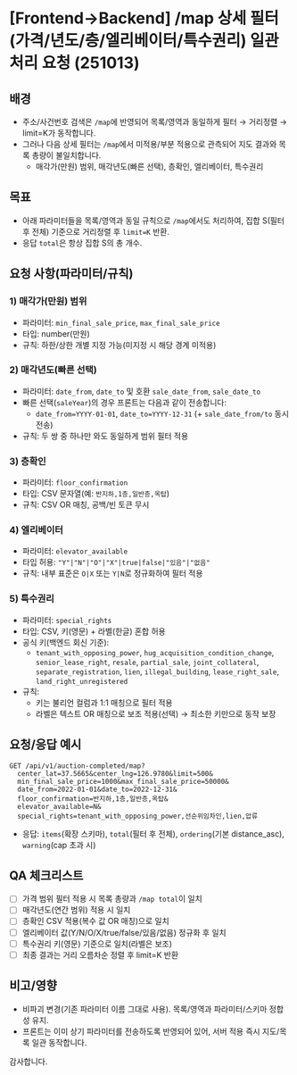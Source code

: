 # [Frontend→Backend] /map 상세 필터(가격/년도/층/엘리베이터/특수권리) 일관 처리 요청 (251013)

## 배경

- 주소/사건번호 검색은 `/map`에 반영되어 목록/영역과 동일하게 필터 → 거리정렬 → limit=K가 동작합니다.
- 그러나 다음 상세 필터는 `/map`에서 미적용/부분 적용으로 관측되어 지도 결과와 목록 총량이 불일치합니다.
  - 매각가(만원) 범위, 매각년도(빠른 선택), 층확인, 엘리베이터, 특수권리

## 목표

- 아래 파라미터들을 목록/영역과 동일 규칙으로 `/map`에서도 처리하여, 집합 S(필터 후 전체) 기준으로 거리정렬 후 `limit=K` 반환.
- 응답 `total`은 항상 집합 S의 총 개수.

## 요청 사항(파라미터/규칙)

### 1) 매각가(만원) 범위

- 파라미터: `min_final_sale_price`, `max_final_sale_price`
- 타입: number(만원)
- 규칙: 하한/상한 개별 지정 가능(미지정 시 해당 경계 미적용)

### 2) 매각년도(빠른 선택)

- 파라미터: `date_from`, `date_to` 및 호환 `sale_date_from`, `sale_date_to`
- 빠른 선택(`saleYear`)의 경우 프론트는 다음과 같이 전송합니다:
  - `date_from=YYYY-01-01`, `date_to=YYYY-12-31` (+ `sale_date_from/to` 동시 전송)
- 규칙: 두 쌍 중 하나만 와도 동일하게 범위 필터 적용

### 3) 층확인

- 파라미터: `floor_confirmation`
- 타입: CSV 문자열(예: `반지하,1층,일반층,옥탑`)
- 규칙: CSV OR 매칭, 공백/빈 토큰 무시

### 4) 엘리베이터

- 파라미터: `elevator_available`
- 타입 허용: `"Y"|"N"|"O"|"X"|true|false|"있음"|"없음"`
- 규칙: 내부 표준은 `O|X` 또는 `Y|N`로 정규화하여 필터 적용

### 5) 특수권리

- 파라미터: `special_rights`
- 타입: CSV, 키(영문) + 라벨(한글) 혼합 허용
- 공식 키(백엔드 회신 기준):
  - `tenant_with_opposing_power`, `hug_acquisition_condition_change`, `senior_lease_right`,
    `resale`, `partial_sale`, `joint_collateral`, `separate_registration`,
    `lien`, `illegal_building`, `lease_right_sale`, `land_right_unregistered`
- 규칙:
  - 키는 불리언 컬럼과 1:1 매칭으로 필터 적용
  - 라벨은 텍스트 OR 매칭으로 보조 적용(선택) → 최소한 키만으로 동작 보장

## 요청/응답 예시

```
GET /api/v1/auction-completed/map?
  center_lat=37.5665&center_lng=126.9780&limit=500&
  min_final_sale_price=1000&max_final_sale_price=50000&
  date_from=2022-01-01&date_to=2022-12-31&
  floor_confirmation=반지하,1층,일반층,옥탑&
  elevator_available=N&
  special_rights=tenant_with_opposing_power,선순위임차인,lien,압류
```

- 응답: `items`(확장 스키마), `total`(필터 후 전체), `ordering`(기본 distance_asc), `warning`(cap 초과 시)

## QA 체크리스트

- [ ] 가격 범위 필터 적용 시 목록 총량과 `/map total`이 일치
- [ ] 매각년도(연간 범위) 적용 시 일치
- [ ] 층확인 CSV 적용(복수 값 OR 매칭)으로 일치
- [ ] 엘리베이터 값(Y/N/O/X/true/false/있음/없음) 정규화 후 일치
- [ ] 특수권리 키(영문) 기준으로 일치(라벨은 보조)
- [ ] 최종 결과는 거리 오름차순 정렬 후 limit=K 반환

## 비고/영향

- 비파괴 변경(기존 파라미터 이름 그대로 사용). 목록/영역과 파라미터/스키마 정합성 유지.
- 프론트는 이미 상기 파라미터를 전송하도록 반영되어 있어, 서버 적용 즉시 지도/목록 일관 동작합니다.

감사합니다.
